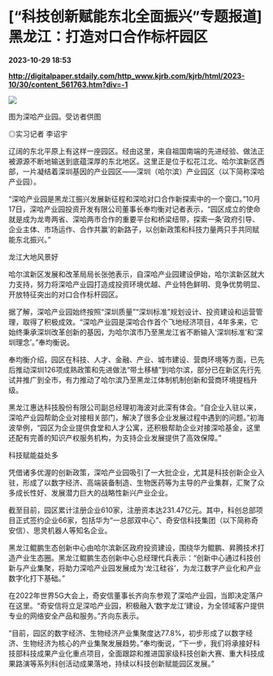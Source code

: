# [“科技创新赋能东北全面振兴”专题报道] 黑龙江：打造对口合作标杆园区

**2023-10-29 18:53**

**http://digitalpaper.stdaily.com/http_www.kjrb.com/kjrb/html/2023-10/30/content_561763.htm?div=-1**

![](http://digitalpaper.stdaily.com/http_www.kjrb.com/kjrb/images/2023-10/30/05/3555386_jiny_1698396809290_b.jpg)

图为深哈产业园。受访者供图

 ◎实习记者 李诏宇

 辽阔的东北平原上有这样一座园区。经由这里，来自祖国南端的先进经验、做法正被源源不断地输送到底蕴深厚的东北地区。这里正是位于松花江北、哈尔滨新区西部，一片凝结着深圳基因的产业园区——深圳（哈尔滨）产业园区（以下简称深哈产业园）。

 “深哈产业园是黑龙江振兴发展新征程和深哈对口合作新探索中的一个窗口。”10月17日，深哈产业园投资开发有限公司董事长奉均衡对记者表示，“园区成立的使命就是成为龙粤两省、深哈两市合作的重要平台和桥梁纽带，探索一条‘政府引导、企业主体、市场运作、合作共赢’的新路子，以创新政策和科技力量两只手共同赋能东北振兴。”

 龙江大地风景好

 哈尔滨新区发展和改革局局长张弛表示，自深哈产业园建设伊始，哈尔滨新区就大力支持，努力将深哈产业园打造成投资环境优越、产业特色鲜明、竞争优势明显、开放特征突出的对口合作标杆园区。

 据了解，深哈产业园始终按照“深圳质量”“深圳标准”规划设计、投资建设和运营管理，取得了积极成效。“深哈产业园是深哈合作首个飞地经济项目，4年多来，它始终秉承深圳改革创新的基因，为哈尔滨市乃至黑龙江省不断输入‘深圳标准’和‘深圳理念’。”奉均衡说。

 奉均衡介绍，园区在科技、人才、金融、产业、城市建设、营商环境等方面，已先后推动深圳126项成熟政策和先进做法“带土移植”到哈尔滨，部分已在新区先行先试并推广到全市，有力推动了哈尔滨乃至黑龙江体制机制创新和营商环境提档升级。

 黑龙江惠达科技股份有限公司副总经理初海波对此深有体会。“自企业入驻以来，深哈产业园帮助企业对接相关部门，解决了很多企业发展过程中遇到的问题。”初海波举例，“园区为企业提供食堂和人才公寓，还积极帮助企业对接深哈基金，这里还配有完善的知识产权服务机构，为支持企业发展提供了高效保障。”

 科技赋能益处多

 凭借诸多优渥的创新政策，深哈产业园吸引了一大批企业，尤其是科技创新企业入驻，形成了以数字经济、高端装备制造、生物医药等为主导的产业集群，汇聚了众多成长性好、发展潜力巨大的战略性新兴产业企业。

 截至目前，园区累计注册企业610家，注册资本达231.47亿元。其中，科创总部项目正式签约企业66家，包括华为“一总部双中心”、奇安信科技集团（以下简称奇安信）、思灵机器人等知名企业。

 黑龙江鲲鹏生态创新中心由哈尔滨新区政府投资建设，围绕华为鲲鹏、昇腾技术打造产业生态圈。黑龙江鲲鹏生态创新中心总经理代兵表示：“创新中心通过科技创新与产业集聚，将助力深哈产业园发展成为‘龙江硅谷’，为龙江数字产业化和产业数字化打下基础。”

 在2022年世界5G大会上，奇安信董事长齐向东参观了深哈产业园，当即决定落户在这里。“奇安信将立足深哈产业园，积极融入‘数字龙江’建设，为全领域客户提供专业的网络安全产品和服务。”齐向东表示。

 “目前，园区的数字经济、生物经济产业集聚度达77.8%，初步形成了以数字经济、生物经济为核心的产业集聚发展趋势。”奉均衡说，“下一步，我们将承接好科技部科技成果产业化重点项目，全面跟踪和推进国家级科技创新大赛、重大科技成果路演等系列科创活动成果落地，持续以科技创新赋能园区发展。”